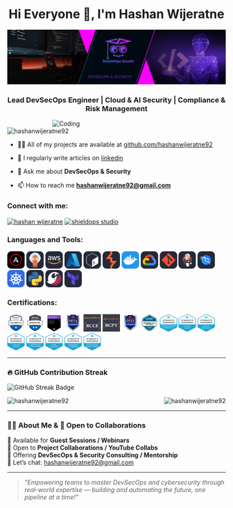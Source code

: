 <h1 align="center">Hi Everyone 👋, I'm Hashan Wijeratne</h1>

<div align="center">
  <img src="https://github.com/hashanwijeratne92/hashanwijeratne92/blob/main/githubbBanner.png" alt="ShieldOps Banner">
</div>

<h3 align="center">Lead DevSecOps Engineer | Cloud & AI Security | Compliance & Risk Management</h3>
<img align="right" alt="Coding" width="400" src="https://user-images.githubusercontent.com/74038190/212746035-d5c61762-973c-44c0-aec7-887f3b7690e3.gif">
<p align="left"> <img src="https://komarev.com/ghpvc/?username=hashanwijeratne92&label=Profile%20views&color=0e75b6&style=flat" alt="hashanwijeratne92" /> </p>

- 👨‍💻 All of my projects are available at [github.com/hashanwijeratne92](https://github.com/hashanwijeratne92)

- 📝 I regularly write articles on [linkedin](https://www.linkedin.com/in/hashan-wijeratne/)

- 💬 Ask me about **DevSecOps & Security**

- 📫 How to reach me **hashanwijeratne92@gmail.com**

<h3 align="left">Connect with me:</h3>
<p align="left">
<a href="https://linkedin.com/in/hashan wijeratne" target="blank"><img align="center" src="https://raw.githubusercontent.com/rahuldkjain/github-profile-readme-generator/master/src/images/icons/Social/linked-in-alt.svg" alt="hashan wijeratne" height="30" width="40" /></a>
<a href="https://www.youtube.com/c/shieldops studio" target="blank"><img align="center" src="https://raw.githubusercontent.com/rahuldkjain/github-profile-readme-generator/master/src/images/icons/Social/youtube.svg" alt="shieldops studio" height="30" width="40" /></a>
</p>

<h3 align="left">Languages and Tools:</h3>
<p align="left"> 
  <img src="https://github.com/hashanwijeratne92/hashanwijeratne92/blob/main/images/tools/ansible.svg" alt="ansible" width="40" height="40"/> 
  <img src="https://github.com/hashanwijeratne92/hashanwijeratne92/blob/main/images/tools/argocd-auto.svg" alt="argocd" width="40" height="40"/> 
  <img src="https://github.com/hashanwijeratne92/hashanwijeratne92/blob/main/images/tools/aws-auto.svg" alt="aws" width="40" height="40"/>
  <img src="https://github.com/hashanwijeratne92/hashanwijeratne92/blob/main/images/tools/azure-auto.svg" alt="azure" width="40" height="40"/>
  <img src="https://github.com/hashanwijeratne92/hashanwijeratne92/blob/main/images/tools/bash-auto.svg" alt="bash" width="40" height="40"/>
  <img src="https://github.com/hashanwijeratne92/hashanwijeratne92/blob/main/images/tools/burpsuite-auto.svg" alt="burpsuite" width="40" height="40"/>
  <img src="https://github.com/hashanwijeratne92/hashanwijeratne92/blob/main/images/tools/docker.svg" alt="docker" width="40" height="40"/>
  <img src="https://github.com/hashanwijeratne92/hashanwijeratne92/blob/main/images/tools/gcp-auto.svg" alt="gcp" width="40" height="40"/>
  <img src="https://github.com/hashanwijeratne92/hashanwijeratne92/blob/main/images/tools/git-auto.svg" alt="git" width="40" height="40"/>
   <img src="https://github.com/hashanwijeratne92/hashanwijeratne92/blob/main/images/tools/jenkins-auto.svg" alt="jenkins" width="40" height="40"/>
  <img src="https://github.com/hashanwijeratne92/hashanwijeratne92/blob/main/images/tools/kali-auto.svg" alt="kali" width="40" height="40"/>
  <img src="https://github.com/hashanwijeratne92/hashanwijeratne92/blob/main/images/tools/kubernetes.svg" alt="kubernetes" width="40" height="40"/>
  <img src="https://github.com/hashanwijeratne92/hashanwijeratne92/blob/main/images/tools/python-auto.svg" alt="python-auto" width="40" height="40"/>
  <img src="https://github.com/hashanwijeratne92/hashanwijeratne92/blob/main/images/tools/sonarqube-auto.svg" alt="sonarqube" width="40" height="40"/>
  <img src="https://github.com/hashanwijeratne92/hashanwijeratne92/blob/main/images/tools/terraform-auto.svg" alt="terraform" width="40" height="40"/>
</p>

<h3 align="left">Certifications:</h3>
<p align="left"> 
  <img src="https://github.com/hashanwijeratne92/hashanwijeratne92/blob/main/images/certifications/microsoft-certified-fundamentals-badge.svg" alt="sc-900" width="40" height="40"/> 
  <img src="https://github.com/hashanwijeratne92/hashanwijeratne92/blob/main/images/certifications/microsoft-certified-associate-badge.svg" alt="az-104" width="40" height="40"/> 
  <img src="https://github.com/hashanwijeratne92/hashanwijeratne92/blob/main/images/certifications/blob.png" alt="terraform" width="40" height="40"/>  
  <img src="https://github.com/hashanwijeratne92/hashanwijeratne92/blob/main/images/certifications/image%20(1).png" alt="" width="40" height="40"/>
  <img src="https://github.com/hashanwijeratne92/hashanwijeratne92/blob/main/images/certifications/ACCLAIM-rcce2-Logo.png" alt="" width="40" height="40"/>
  <img src="https://github.com/hashanwijeratne92/hashanwijeratne92/blob/main/images/certifications/1__2_.png" alt="" width="40" height="40"/>
  <img src="https://github.com/hashanwijeratne92/hashanwijeratne92/blob/main/images/certifications/image.png" alt="" width="40" height="40"/>
  <img src="https://github.com/hashanwijeratne92/hashanwijeratne92/blob/main/images/certifications/1740119064913.jpg" alt="" width="40" height="40"/>
  <img src="https://github.com/hashanwijeratne92/hashanwijeratne92/blob/main/images/certifications/1749438482072.jpg" alt="" width="40" height="40"/>
  <img src="https://github.com/hashanwijeratne92/hashanwijeratne92/blob/main/images/certifications/1749438473388.jpg" alt="" width="40" height="40"/>
  <img src="https://github.com/hashanwijeratne92/hashanwijeratne92/blob/main/images/certifications/1749438463817.jpg" alt="" width="40" height="40"/>
  <img src="https://github.com/hashanwijeratne92/hashanwijeratne92/blob/main/images/certifications/1749438453088.jpg" alt="" width="40" height="40"/>
  <img src="https://github.com/hashanwijeratne92/hashanwijeratne92/blob/main/images/certifications/1749438437804.jpg" alt="" width="40" height="40"/>
  <img src="https://github.com/hashanwijeratne92/hashanwijeratne92/blob/main/images/certifications/1749438427925.jpg" alt="" width="40" height="40"/>
  <img src="https://github.com/hashanwijeratne92/hashanwijeratne92/blob/main/images/certifications/1749438418618.jpg" alt="" width="40" height="40"/>
  <img src="https://github.com/hashanwijeratne92/hashanwijeratne92/blob/main/images/certifications/1749438395295.jpg" alt="" width="40" height="40"/>  
</p>

---

### 🔥 GitHub Contribution Streak

![GitHub Streak Badge](https://img.shields.io/badge/GitHub%20Streak-Active-brightgreen?logo=github&style=for-the-badge)

<div>
  <img align="left" src="https://github-readme-stats.vercel.app/api?username=hashanwijeratne92&show_icons=true&locale=en" alt="hashanwijeratne92" />  
</div>
<div>
  <img align="right" src="https://github-readme-streak-stats.herokuapp.com/?user=hashanwijeratne92&" alt="hashanwijeratne92" />
</div>

<br clear="both">

---

### 👨‍💼 About Me & 🤝 Open to Collaborations

🎤 Available for **Guest Sessions / Webinars**  
🤝 Open to **Project Collaborations / YouTube Collabs**  
💼 Offering **DevSecOps & Security Consulting / Mentorship**  
📧 Let’s chat: hashanwijeratne92@gmail.com  

---

> *"Empowering teams to master DevSecOps and cybersecurity through real-world expertise — building and automating the future, one pipeline at a time!"*
